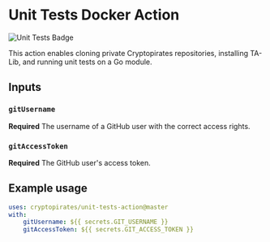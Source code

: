 # Unit Tests Docker Action
![Unit Tests Badge](https://github.com/cryptopirates/unit-tests-action/workflows/Unit%20Tests/badge.svg)

This action enables cloning private Cryptopirates repositories, installing TA-Lib, and running unit tests on a Go module.

## Inputs

### `gitUsername`

**Required** The username of a GitHub user with the correct access rights.

### `gitAccessToken`

**Required** The GitHub user's access token.

## Example usage

```yaml
uses: cryptopirates/unit-tests-action@master
with:
    gitUsername: ${{ secrets.GIT_USERNAME }}
    gitAccessToken: ${{ secrets.GIT_ACCESS_TOKEN }}
```